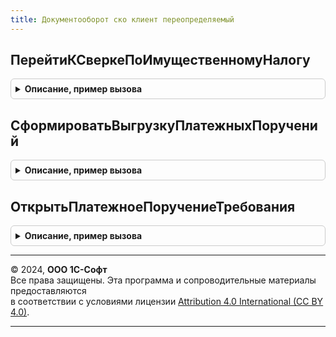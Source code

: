 ```yaml
---
title: Документооборот ско клиент переопределяемый
---
```



## ПерейтиКСверкеПоИмущественномуНалогу
<details style="margin: 1em 0; padding: 0.5em; border: 1px solid #ccc; border-radius: 6px;">

<summary style="font-weight: bold; cursor: pointer;">Описание, пример вызова</summary>

```bsl

// Обработчик команды перехода к сверке имущественного налога из входящего сообщения ФНС
//
// Параметры:
//  Форма     - ФормаКлиентскогоПриложения - форма, из которой выполняется открытие сверки
//  Сообщение - СправочникСсылка.ДокументыРеализацииПолномочийНалоговыхОрганов - входящее сообщение из ФНС
//              с расчетом имущественных налогов
//
Процедура ПерейтиКСверкеПоИмущественномуНалогу(Форма, Сообщение) Экспорт
```

Пример вызова
```bsl
ДокументооборотСКОКлиентПереопределяемый.ПерейтиКСверкеПоИмущественномуНалогу(Форма, Сообщение) 
```
</details>

## СформироватьВыгрузкуПлатежныхПоручений
<details style="margin: 1em 0; padding: 0.5em; border: 1px solid #ccc; border-radius: 6px;">

<summary style="font-weight: bold; cursor: pointer;">Описание, пример вызова</summary>

```bsl

// Переходит к форме выгрузки документов вида "Платежное поручение"
//
// Параметры:
//  Форма     - ФормаКлиентскогоПриложения - форма, из которой выполняется открытие сверки
//  МассивПлатежныхПоручений - Массив из Ссылка - ссылки на сформированные документы платежей в потребителе
//                           - Массив из Строка - навигационные ссылки на сформированные документы платежей в потребителе
//
Процедура СформироватьВыгрузкуПлатежныхПоручений(Форма, МассивПлатежныхПоручений) Экспорт
```

Пример вызова
```bsl
ДокументооборотСКОКлиентПереопределяемый.СформироватьВыгрузкуПлатежныхПоручений(Форма, МассивПлатежныхПоручений) 
```
</details>

## ОткрытьПлатежноеПоручениеТребования
<details style="margin: 1em 0; padding: 0.5em; border: 1px solid #ccc; border-radius: 6px;">

<summary style="font-weight: bold; cursor: pointer;">Описание, пример вызова</summary>

```bsl

// Открывает форму платежного поручения в конфигурации потребителя
//
// Параметры:
//  ПараметрыФормы           - Структура - параметры для открытия формы
//  Открыта                  - Булево - статус открытия формы, если не ИСТИНА, то открывается стандартная форма объекта
//
Процедура ОткрытьПлатежноеПоручениеТребования(ПараметрыФормы, Открыта) Экспорт
```

Пример вызова
```bsl
ДокументооборотСКОКлиентПереопределяемый.ОткрытьПлатежноеПоручениеТребования(ПараметрыФормы, Открыта) 
```
</details>

---

© 2024, **ООО 1С-Софт**  
Все права защищены. Эта программа и сопроводительные материалы предоставляются  
в соответствии с условиями лицензии [Attribution 4.0 International (CC BY 4.0)](https://creativecommons.org/licenses/by/4.0/legalcode).

---
